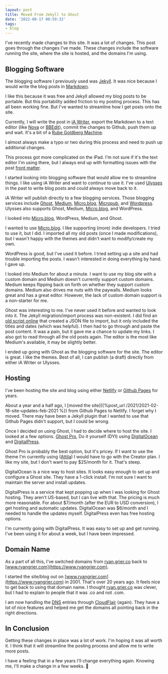 ```yaml
---
layout: post
title: Moved From Jekyll to Ghost
date: '2022-08-17 00:59:32'
tags:
- blog
---
```


I've recently made changes to this site. It was a lot of changes. This post goes through the changes I've made. These changes include the software running the site, where the site is hosted, and the domains I'm using.

## Blogging Software

The blogging software I previously used was [Jekyll](https://jekyllrb.com). It was nice because I would write the blog posts in [Markdown](https://daringfireball.net/projects/markdown/).

I like this because it was free and Jekyll allowed my blog posts to be portable. But this portability added friction to my posting process. This has all been working fine. But I've wanted to streamline how I get posts onto the site.

Currently, I will write the post in [iA Writer](https://ia.net/writer), export the Markdown to a text editor (like [Nova](https://nova.app) or [BBEdit](https://www.barebones.com/products/bbedit/index.html)), commit the changes to Github, push them up and wait. It's a bit of a [Rube Goldberg Machine](https://en.wikipedia.org/wiki/Rube_Goldberg_machine).

I almost always make a typo or two during this process and need to push up additional changes.

This process got more complicated on the iPad. I'm not sure if it's the text editor I'm using there, but I always end up with formatting issues with the post [front matter](https://jekyllrb.com/docs/front-matter/).

I started looking into blogging software that would allow me to streamline things. I like using iA Writer and want to continue to use it. I've used [Ulysses](https://ulysses.app) in the past to write blog posts and could always move back to it.

iA Writer will publish directly to a few blogging services. Those blogging services include [Ghost](https://ghost.org), [Medium](https://medium.com), [Micro.blog](https://micro.blog), [Micropub](https://en.wikipedia.org/wiki/Micropub_(protocol)), and [Wordpress](https://wordpress.org). Ulysses also supports Ghost, Medium, [Micro.blog](https://Micro.blog), and WordPress.

I looked into [Micro.blog](https://Micro.blog), WordPress, Medium, and Ghost.

I wanted to use [Micro.blog](https://Micro.blog). I like supporting (more) indie developers. I tried to use it, but I did. I imported all my old posts (once I made modifications), but I wasn't happy with the themes and didn't want to modify/create my own.

WordPress is good, but I've used it before. I tried setting up a site and had trouble importing the posts. I wasn't interested in doing everything by hand. I gave up.

I looked into Medium for about a minute. I want to use my blog site with a custom domain and Medium doesn't currently support custom domains. Medium keeps flipping back on forth on whether they support custom domains. Medium also drives me nuts with the paywalls. Medium looks great and has a great editor. However, the lack of custom domain support is a non-starter for me.

Ghost was interesting to me. I've never used it before and wanted to look into it. The Jekyll migration/import process was non-existent. I did find an [old script online](https://github.com/mekomlusa/Jekyll-to-Ghost) that created a JSON file to import, but it only included the titles and dates (which was helpful). I then had to go through and paste the post content. It was a pain, but it gave me a chance to update my links. I also got to read through all the old posts again. The editor is the most like Medium's available, it may be slightly better.

I ended up going with Ghost as the blogging software for the site. The editor is great. I like the themes. Best of all, I can publish (a draft) directly from either iA Writer or Ulysses.

## Hosting

I've been hosting the site and blog using either [Netlify](https://www.netlify.com) or [Github Pages](https://pages.github.com/) for years.

About a year and a half ago, I [moved the site]({%post_url /2021/2021-02-18-site-updates-feb-2021 %}) from Github Pages to Netlify. I forget why I moved. There may have been a Jekyll plugin that I wanted to use that Github Pages didn't support, but I could be wrong.

Once I decided on using Ghost, I had to decide where to host the site. I looked at a few options. [Ghost Pro](https://ghost.org/pricing/), Do it yourself (DYI) using [DigitalOcean](https://marketplace.digitalocean.com/apps/ghost) and [DigitalPress](https://www.digitalpress.blog).

Ghost Pro is probably the best option, but it's pricey. If I want to use the theme I'm currently using ([Attila](https://github.com/zutrinken/attila)) I would have to go with the Creator plan. I like my site, but I don't want to pay $25/month for it. That's steep.

DigitalOcean is a nice way to host sites. It looks easy enough to set up and configure a Ghost site. They have a 1-click install. I'm not sure I want to maintain the server and install updates.

DigitalPress is a service that kept popping up when I was looking for Ghost hosting. They aren't US-based, but I can live with that. The pricing is much more reasonable. For about $7/month (after the EUR to USD conversion), I get hosting and automatic updates. DigitalOcean was $6/month and I needed to handle the updates myself. DigitalPress even has free hosting options.

I'm currently going with DigitalPress. It was easy to set up and get running. I've been using it for about a week, but I have been impressed.

## Domain Name

As a part of all this, I've switched domains from [ryan.grier.co](https://ryan.grier.co) back to [www.ryangrier.com](https://www.ryangrier.com).

I started the site/blog out on [www.ryangrier.com](https://www.ryangrier.com) in 2001. That's over 20 years ago. It feels nice to get back to using that domain name. I thought [ryan.grier.co](https://ryan.grier.co) was clever, but I had to explain to people that it was .co and not .com.

I am now handling the [DNS](https://en.wikipedia.org/wiki/Domain_Name_System) entries through [CloudFlair](https://www.cloudflare.com) (again). They have a lot of nice features and helped me get the domains all pointing back in the right directions.

## In Conclusion

Getting these changes in place was a lot of work. I'm hoping it was all worth it. I think that it will streamline the posting process and allow me to write more posts.

I have a feeling that in a few years I'll change everything again. Knowing me, I'll make a change in a few weeks. 🤣

